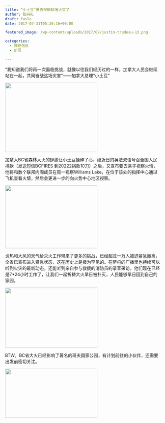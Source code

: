 ```yaml
---
title: “小土豆”要去视察BC省火灾了
author: 张兴礼
draft: fasle
date: 2017-07-31T05:30:16+00:00

featured_image: /wp-content/uploads/2017/07/justin-trudeau-13.png

categories:
  - 推荐信息
  - 新闻

---
```

“我知道我们将再一次面临挑战，就像以往我们经历过的一样，加拿大人民会继续站在一起，共同奋战这场灾害”——加拿大总理“小土豆”

<img decoding="async" loading="lazy" class="alignnone size-medium wp-image-1367" src="http://52sask.com/wp-content/uploads/2017/07/justin-trudeau-13-300x225.png" alt="" width="300" height="225" srcset="http://192.168.2.100:800/wp-content/uploads/2017/07/justin-trudeau-13-300x225.png 300w, http://192.168.2.100:800/wp-content/uploads/2017/07/justin-trudeau-13.png 1000w" sizes="(max-width: 300px) 100vw, 300px" /> 

加拿大BC省森林大火的肆虐让小土豆操碎了心，继近日的英法双语号召全国人民捐款（发送短信BCFIRES 到20222捐款10刀）之后，又宣布要去亲子视察火情，他将和数个联邦内阁成员在周一视察Williams Lake，在位于该处的指挥中心通过飞机查看火情，然后会更进一步的向火势中心地区视察。

<img decoding="async" loading="lazy" class="alignnone size-medium wp-image-1370" src="http://52sask.com/wp-content/uploads/2017/07/屏幕快照-2017-07-30-23.25.30-300x204.png" alt="" width="300" height="204" srcset="http://192.168.2.100:800/wp-content/uploads/2017/07/屏幕快照-2017-07-30-23.25.30-300x204.png 300w, http://192.168.2.100:800/wp-content/uploads/2017/07/屏幕快照-2017-07-30-23.25.30.png 583w" sizes="(max-width: 300px) 100vw, 300px" /> 

炎热和大风的天气给灭火工作带来了更多的挑战，已经超过一万人被迫紧急撤离，全省已宣布进入紧急状态，这在历史上是极为罕见的。在萨屯的广播里也持续可以听到火灾的最新动态，还能听到亲自参与救援的消防员的录音采访，他们现在已经是7*24小时工作了，让我们一起祈祷大火早日被扑灭，人民能够早日回到自己的家园。

<img decoding="async" loading="lazy" class="alignnone size-medium wp-image-1371" src="http://52sask.com/wp-content/uploads/2017/07/屏幕快照-2017-07-30-23.27.35-300x195.png" alt="" width="300" height="195" srcset="http://192.168.2.100:800/wp-content/uploads/2017/07/屏幕快照-2017-07-30-23.27.35-300x195.png 300w, http://192.168.2.100:800/wp-content/uploads/2017/07/屏幕快照-2017-07-30-23.27.35.png 363w" sizes="(max-width: 300px) 100vw, 300px" /> 

BTW，BC省大火已经影响了著名的班夫国家公园，有计划前往的小伙伴，还需要出发前密切关注。

<img decoding="async" loading="lazy" class="alignnone size-medium wp-image-1366" src="http://52sask.com/wp-content/uploads/2017/07/wKgB6lTJz16AUJYXAAT-bk2TMzo95-300x159.jpg" alt="" width="300" height="159" srcset="http://192.168.2.100:800/wp-content/uploads/2017/07/wKgB6lTJz16AUJYXAAT-bk2TMzo95-300x159.jpg 300w, http://192.168.2.100:800/wp-content/uploads/2017/07/wKgB6lTJz16AUJYXAAT-bk2TMzo95.jpg 1020w" sizes="(max-width: 300px) 100vw, 300px" />